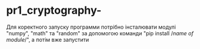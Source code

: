 # pr1_cryptography-

Для коректного запуску программи потрібно інсталювати модулі  "numpy", "math" та "random" за допомогою команди "pip install /*name of module*/", а потім вже запустити
